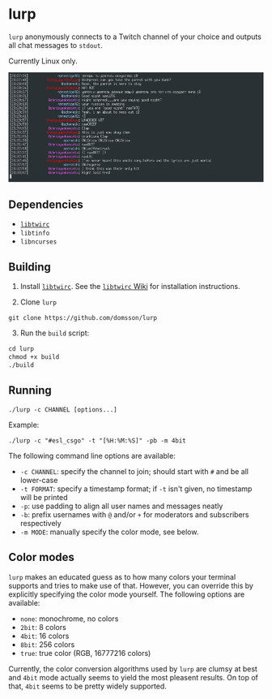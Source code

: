 # lurp 

`lurp` anonymously connects to a Twitch channel of your choice 
and outputs all chat messages to `stdout`.

Currently Linux only.

![lurp example](example.png)

## Dependencies

- [`libtwirc`](https://github.com/domsson/libtwirc)
- `libtinfo`
- `libncurses`

## Building

1. Install [`libtwirc`](https://github.com/domsson/libtwirc). 
   See the [`libtwirc` Wiki](https://github.com/domsson/libtwirc/wiki)
   for installation instructions.

2. Clone `lurp`

````
git clone https://github.com/domsson/lurp
````

3. Run the `build` script:

```
cd lurp
chmod +x build
./build
```

## Running

```
./lurp -c CHANNEL [options...]
````

Example:

```
./lurp -c "#esl_csgo" -t "[%H:%M:%S]" -pb -m 4bit
```

The following command line options are available:

- `-c CHANNEL`: specify the channel to join; should start with `#` 
                and be all lower-case
- `-t FORMAT`: specify a timestamp format; if `-t` isn't given, 
               no timestamp will be printed
- `-p`: use padding to align all user names and messages neatly
- `-b`: prefix usernames with `@` and/or `+` 
        for moderators and subscribers respectively
- `-m MODE`: manually specify the color mode, see below.

## Color modes

`lurp` makes an educated guess as to how many colors your terminal 
supports and tries to make use of that. However, you can override this 
by explicitly specifying the color mode yourself. The following options 
are available:

- `none`: monochrome, no colors
- `2bit`: 8 colors
- `4bit`: 16 colors
- `8bit`: 256 colors
- `true`: true color (RGB, 16777216 colors)

Currently, the color conversion algorithms used by `lurp` are clumsy
at best and `4bit` mode actually seems to yield the most pleasent results.
On top of that, `4bit` seems to be pretty widely supported.

